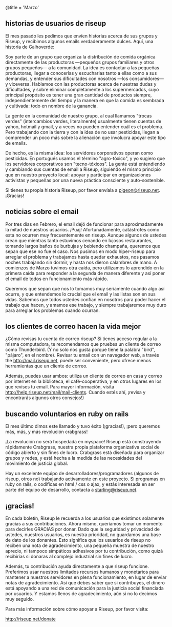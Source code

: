 @title = 'Marzo'

## historias de usuarios de riseup

El mes pasado les pedimos que envíen historias acerca de sus grupos y Riseup, y recibimos algunos emails verdaderamente dulces. Aquí, una historia de Galhoverde:

Soy parte de un grupo que organiza la distribución de comida orgánica directamente de las productoras —pequeños grupos familiares y otros grupos pequeños— a la comunidad. La idea es contactar a las pequeñas productoras, llegar a conocerlas y escucharlas tanto a ellas como a sus demandas, y entender sus dificultades con nosotros —los consumidores— y viceversa. Hablamos con las productoras acerca de nuestras dudas y dificultades, y sobre eliminar completamente a los supermercados, cuyo principal propósito es tener una gran cantidad de productos siempre, independientemente del tiempo y la manera en que la comida es sembrada y cultivada: todo en nombre de la ganancia.

La gente en la comunidad de nuestro grupo, al cual llamamos "trocas verdes" (intercambios verdes, literalmente) usualmente tienen cuentas de yahoo, hotmail y gmail, y a veces no pueden entender cuál es el problema. Pero trabajando con la tierra y con la idea de no usar pesticidas, llegan a comprender un poco más sobre la alienación que involucra apoyar este tipo de emails.

De hecho, es la misma idea: los servidores corporativos operan como pesticidas. En portugués usamos el término "agro-tóxico", y yo sugiero que los servidores corporativos son "tecno-tóxicos". La gente está entendiendo y cambiando sus cuentas de email a Riseup, siguiendo el mismo principio que en nuestro proyecto local: apoyar y participar en organizaciones activistas y pequeñas por una nueva práctica consciente y auto-sostenible.

Si tienes tu propia historia Riseup, por favor envíala a pigeon@riseup.net. ¡Gracias!



## noticias sobre el email

Por tres días en Febrero, el email dejó de funcionar para aproximadamente la mitad de nuestros usuarios. ¡Puaj! Afortunadamente, catástrofes como esta no ocurren muy frecuentemente en riseup. Aunque algunos de ustedes crean que mientras tanto estuvimos cenando en lujosos restaurantes, tomando largos baños de burbujas y bebiendo champaña, queremos que sepan que ese no fue el caso. Nos pusimos en modo hiper-riseup para arreglar el problema y trabajamos hasta quedar exhaustos, nos pasamos noches trabajando sin dormir, y hasta nos dieron calambres de mano. A comienzos de Marzo tuvimos otra caída, pero utilizamos lo aprendido en la primera caída para responder a la segunda de manera diferente y así poner el email de todos en funcionamiento más rápido.

Queremos que sepan que nos lo tomamos muy seriamente cuando algo así ocurre, y que entendemos lo crucial que el email y las listas son en sus vidas. Sabemos que todos ustedes confían en nosotros para poder hacer el trabajo que hacen, y amamos ese trabajo, y siempre trabajaremos muy duro para arreglar los problemas cuando ocurran.


## los clientes de correo hacen la vida mejor

¿Cómo revisas tu cuenta de correo riseup? Si tienes acceso regular a la misma computadora, te recomendamos que pruebes un cliente de correo como Thunderbird. (Y no solo nos gusta porque tiene la palabra "bird", "pájaro", en el nombre). Revisar tu email con un navegador web, a través the http://mail.riseup.net, puede ser conveniente, pero ofrece menos herramientas que un cliente de correo.

Además, puedes usar ambos: utiliza un cliente de correo en casa y correo por internet en la biblioteca, el café-cooperativa, y en otros lugares en los que revises tu email. Para mayor información, visita http://help.riseup.net/mail/mail-clients. Cuando estés ahí, ¡revisa y encontrarás algunos otros consejos!)



## buscando voluntarios en ruby on rails

El mes último dimos este llamado y tuvo éxito (¡gracias!), ¡pero queremos más, más, y más revolución crabgrass!

¡La revolución no será hospedada en myspace! Riseup está construyendo rápidamente Crabgrass, nuestra propia plataforma organizativa social de código abierto y sin fines de lucro. Crabgrass está diseñada para organizar grupos y redes, y está hecha a la medida de las necesidades del movimiento de justicia global.

Hay un excelente equipo de desarrolladores/programadores (algunos de riseup, otros no) trabajando activamente en este proyecto. Si programas en ruby on rails, o codificas en html / css o ajax, y estás interesada en ser parte del equipo de desarrollo, contacta a starling@riseup.net.



## ¡gracias!

En cada boletín, Riseup le recuerda a los usuarios que existimos solamente gracias a sus contribuciones. Ahora mismo, queríamos tomar un momento para decirles GRACIAS por donar. Dado que la seguridad y privacidad de ustedes, nuestros usuarios, es nuestra prioridad, no guardamos una base de dato de los donantes. Esto significa que los usuarios de riseup no reciben una nota de agradecimiento, una pequeña muestra de nuestro aprecio, ni tampoco simpáticos adhesivos por tu contribución, como quizá recibirías si donaras al complejo industrial sin fines de lucro.

Además, tu contribución ayuda directamente a que riseup funcione. Preferimos usar nuestros limitados recursos humanos y monetarios para mantener a nuestros servidores en plena funcionamiento, en lugar de enviar notas de agradecimiento. Así que debes saber que si contribuyes, el dinero está apoyando a una red de comunicación para la justicia social financiada por usuarios. Y estamos llenos de agradecimiento, aún si no lo decimos muy seguido.

Para más información sobre cómo apoyar a Riseup, por favor visita:

http://riseup.net/donate
